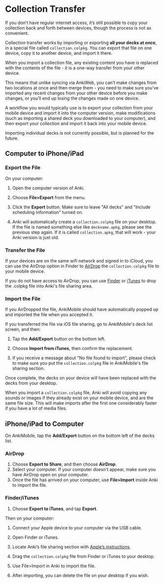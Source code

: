 # Collection Transfer

If you don’t have regular internet access, it’s still possible to copy
your collection back and forth between devices, though the process is
not as convenient.

Collection transfer works by importing or exporting **all your
decks at once**, in a special file called `collection.colpkg`.
You can export that file on one device, copy it to another device, and
import it there.

When you import a collection file, any existing content you have is
replaced with the contents of the file - it is a one-way transfer
from your other device.

This means that unlike syncing via AnkiWeb, you can’t make changes from
two locations at once and then merge them - you need to make sure you’ve
imported any recent changes from your other device before you make
changes, or you’ll end up losing the changes made on one device.

A workflow you would typically use is to export your collection
from your mobile device and import it into the computer version, make
modifications (such as importing a shared deck you downloaded to your
computer), and then export your collection and import it back into your
mobile device.

Importing individual decks is not currently possible, but is planned
for the future.

## Computer to iPhone/iPad

### Export the File

On your computer:

1.  Open the computer version of Anki.

2.  Choose **File>Export** from the menu.

3.  Click the **Export​** button. Make sure to leave "All decks"
    and "Include scheduling information" turned on.

4.  Anki will automatically create a `collection.colpkg` file on
    your desktop. If the file is named something else like
    `deckname.apkg`, please see the previous step again. If it
    is called `collection.apkg`, that will work - your Anki version
    is just old.

### Transfer the File

If your devices are on the same wifi network and signed in to iCloud, you can
use the AirDrop option in Finder to
[AirDrop](https://support.apple.com/en-au/HT204144) the `collection.colpkg` file
to your mobile device.

If you do not have access to AirDrop, you can use
[Finder](https://support.apple.com/en-us/HT210598) or
[iTunes](http://support.apple.com/kb/HT4094) to drop the .colpkg file into
Anki's file sharing area.

### Import the File

If you AirDropped the file, AnkiMobile should have automatically
popped up and imported the file when you accepted it.

If you transferred the file via iOS file sharing, go to AnkiMobile's
deck list screen, and then:

1.  Tap the **Add/Export** button on the bottom left.

2.  Choose **Import from iTunes**, then confirm the replacement.

3.  If you receive a message about "No file found to import", please
    check to make sure you put the `collection.colpkg` file in AnkiMobile's
    file sharing section.

Once complete, the decks on your device will have been replaced with the
decks from your desktop.

When you import a `collection.colpkg` file, Anki will avoid
copying any sounds or images if they already exist on your mobile
device, and are the same file size. This will make imports after the
first one considerably faster if you have a lot of media files.

## iPhone/iPad to Computer

On AnkiMobile, tap the **Add/Export** button on the bottom left of
the decks list.

### AirDrop

1. Choose **Export to Share**, and then choose **AirDrop**.
2. Select your computer. If your computer doesn't appear, make
   sure you have AirDrop open on your computer.
3. Once the file has arrived on your computer, use **File>Import**
   inside Anki to import the file.

### Finder/iTunes

1. Choose **Export to iTunes**, and tap **Export**.

Then on your computer:

1.  Connect your Apple device to your computer via the USB cable.

2.  Open Finder or iTunes.

3.  Locate Anki’s file sharing section with [Apple’s
    instructions](http://support.apple.com/kb/HT4094).

4.  Drag the `collection.colpkg` file from Finder or iTunes to your
    desktop.

5.  Use File>Import in Anki to import the file.

6.  After importing, you can delete the file on your desktop if you
    wish.
